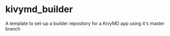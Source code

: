 # kivymd_builder
A template to set-up a builder repository for a KivyMD app using it's master branch
